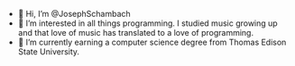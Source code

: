 - 👋 Hi, I’m @JosephSchambach
- 👀 I’m interested in all things programming. I studied music growing up and that love of music has translated to a love of programming. 
- 🌱 I’m currently earning a computer science degree from Thomas Edison State University. 

<!---
JosephSchambach/JosephSchambach is a ✨ special ✨ repository because its `README.md` (this file) appears on your GitHub profile.
You can click the Preview link to take a look at your changes.
--->
